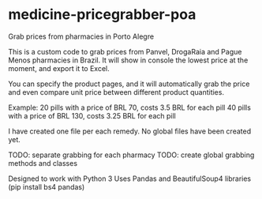 # medicine-pricegrabber-poa
Grab prices from pharmacies in Porto Alegre

This is a custom code to grab prices from Panvel, DrogaRaia and Pague Menos pharmacies in Brazil.
It will show in console the lowest price at the moment, and export it to Excel.

You can specify the product pages, and it will automatically grab the price and even compare unit price between different 
product quantities.

Example: 
20 pills with a price of BRL 70, costs 3.5 BRL for each pill
40 pills with a price of BRL 130, costs 3.25 BRL for each pill

I have created one file per each remedy. No global files have been created yet.

TODO: separate grabbing for each pharmacy
TODO: create global grabbing methods and classes

Designed to work with Python 3
Uses Pandas and BeautifulSoup4 libraries (pip install bs4 pandas)